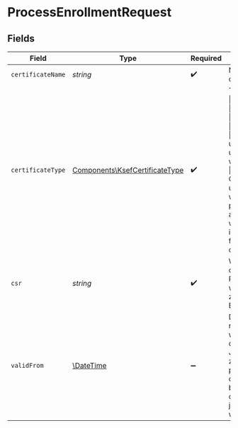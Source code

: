 # ProcessEnrollmentRequest


## Fields

| Field                                                                                                                                                                                                                                                   | Type                                                                                                                                                                                                                                                    | Required                                                                                                                                                                                                                                                | Description                                                                                                                                                                                                                                             |
| ------------------------------------------------------------------------------------------------------------------------------------------------------------------------------------------------------------------------------------------------------- | ------------------------------------------------------------------------------------------------------------------------------------------------------------------------------------------------------------------------------------------------------- | ------------------------------------------------------------------------------------------------------------------------------------------------------------------------------------------------------------------------------------------------------- | ------------------------------------------------------------------------------------------------------------------------------------------------------------------------------------------------------------------------------------------------------- |
| `certificateName`                                                                                                                                                                                                                                       | *string*                                                                                                                                                                                                                                                | :heavy_check_mark:                                                                                                                                                                                                                                      | Nazwa własna certyfikatu.                                                                                                                                                                                                                               |
| `certificateType`                                                                                                                                                                                                                                       | [Components\KsefCertificateType](../../Models/Components/KsefCertificateType.md)                                                                                                                                                                        | :heavy_check_mark:                                                                                                                                                                                                                                      | Typ certyfikatu.<br/>\| Wartość \| Opis \|<br/>\| --- \| --- \|<br/>\| Authentication \| Certyfikat używany do uwierzytelnienia w systemie. \|<br/>\| Offline \| Certyfikat używany wyłącznie do potwierdzania autentyczności wystawcy i integralności faktury w trybie offline \|<br/> |
| `csr`                                                                                                                                                                                                                                                   | *string*                                                                                                                                                                                                                                                | :heavy_check_mark:                                                                                                                                                                                                                                      | Wniosek certyfikacyjny PKCS#10 (CSR) w formacie DER zakodowany w Base64.                                                                                                                                                                                |
| `validFrom`                                                                                                                                                                                                                                             | [\DateTime](https://www.php.net/manual/en/class.datetime.php)                                                                                                                                                                                           | :heavy_minus_sign:                                                                                                                                                                                                                                      | Data rozpoczęcia ważności certyfikatu.<br/>Jeśli nie zostanie podana, certyfikat będzie ważny od momentu jego wystawienia.                                                                                                                              |